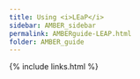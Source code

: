 ```yaml
---
title: Using <i>LEaP</i>
sidebar: AMBER_sidebar
permalink: AMBERguide-LEAP.html
folder: AMBER_guide
---
```


<link rel="stylesheet" href="css/theme-orange.css">



{% include links.html %}
